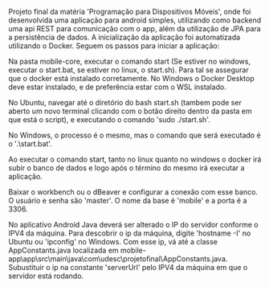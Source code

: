 Projeto final da matéria 'Programação para Dispositivos Móveis', onde foi desenvolvida uma aplicação para android simples, utilizando como backend uma api REST para comunicação com o app, além da utilização de JPA para a persistência de dados. A inicialização da aplicação foi automatizada utilizando o Docker. Seguem os passos para iniciar a aplicação:

Na pasta mobile-core, executar o comando start (Se estiver no windows, executar o start.bat, se estiver no linux, o start.sh). Para tal se assegurar que o docker está instalado corretamente. No Windows o Docker Desktop deve estar instalado, e de preferência estar com o WSL instalado.

No Ubuntu, navegar até o diretório do bash start.sh (tambem pode ser aberto um novo terminal clicando com o botão direito dentro da pasta em que está o script), e executando o comando 'sudo ./start.sh'.

No Windows, o processo é o mesmo, mas o comando que será executado é o '.\start.bat'.

Ao executar o comando start, tanto no linux quanto no windows o docker irá subir o banco de dados e logo após o término do mesmo irá executar a aplicação.

Baixar o workbench ou o dBeaver e configurar a conexão com esse banco. O usuário e senha são 'master'. O nome da base é 'mobile' e a porta é a 3306.

No aplicativo Android Java deverá ser alterado o IP do servidor conforme o IPV4 da máquina. Para descobrir o ip da máquina, digite 'hostname -I' no Ubuntu ou 'ipconfig' no Windows. Com esse ip, vá até a classe AppConstants.java localizada em mobile-app\app\src\main\java\com\udesc\projetofinal\AppConstants.java. Subustituir o ip na constante 'serverUrl' pelo IPV4 da máquina em que o servidor está rodando.
